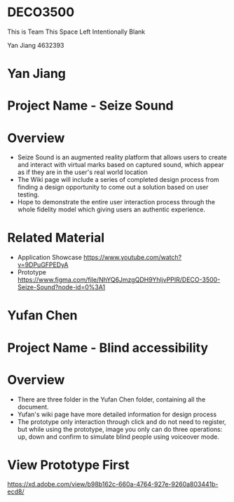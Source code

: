 # DECO3500
This is Team This Space Left Intentionally Blank

Yan Jiang 4632393


# Yan Jiang
# Project Name - Seize Sound
# Overview
- Seize Sound is an augmented reality platform that allows users to create and interact with virtual marks based on captured sound, which appear as if they are in the user's real world location
- The Wiki page will include a series of completed design process from finding a design opportunity to come out a solution based on user testing.
- Hope to demonstrate the entire user interaction process through the whole fidelity model which giving users an authentic experience.
# Related Material
- Application Showcase 
https://www.youtube.com/watch?v=9DPuGFPEDyA
- Prototype
https://www.figma.com/file/NhYQ6JmzgQDH9YhljvPPIR/DECO-3500-Seize-Sound?node-id=0%3A1

# Yufan Chen
# Project Name - Blind accessibility
# Overview
- There are three folder in the Yufan Chen folder, containing all the document.
- Yufan's wiki page have more detailed information for design process
- The prototype only interaction through click and do not need to register, but while using the prototype, image you only can do three operations: up, down and confirm to simulate blind people using voiceover mode.
# View Prototype First
https://xd.adobe.com/view/b98b162c-660a-4764-927e-9260a803441b-ecd8/

